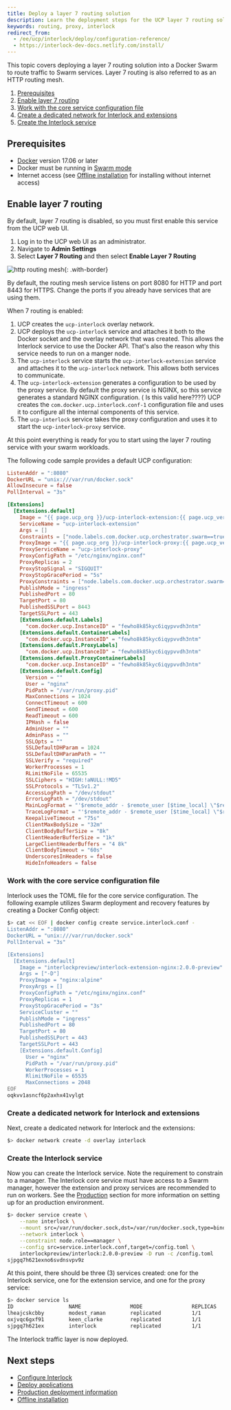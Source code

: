 ```yaml
---
title: Deploy a layer 7 routing solution 
description: Learn the deployment steps for the UCP layer 7 routing solution
keywords: routing, proxy, interlock
redirect_from:
  - /ee/ucp/interlock/deploy/configuration-reference/
  - https://interlock-dev-docs.netlify.com/install/
---
```


This topic covers deploying a layer 7 routing solution into a Docker Swarm to route traffic to Swarm services. Layer 7 routing is also referred to as an HTTP routing mesh.

1. [Prerequisites](#prerequisites)
2. [Enable layer 7 routing](#enable-layer-7-routing)
3. [Work with the core service configuration file](#work-with-the-core-service-configuration-file)
4. [Create a dedicated network for Interlock and extensions](#create-a-dedicated-network-for-Interlock-and-extensions)
5. [Create the Interlock service](#create-the-interlock-service)

## Prerequisites

- [Docker](https://www.docker.com) version 17.06 or later
- Docker must be running in [Swarm mode](/engine/swarm/)
- Internet access (see [Offline installation](./offline-install.md) for installing without internet access)

## Enable layer 7 routing
By default, layer 7 routing is disabled, so you must first
enable this service from the UCP web UI.

1. Log in to the UCP web UI as an administrator.
2. Navigate to **Admin Settings**
3. Select **Layer 7 Routing** and then select **Enable Layer 7 Routing**

![http routing mesh](../../images/interlock-install-3.png){: .with-border}

By default, the routing mesh service listens on port 8080 for HTTP and port
8443 for HTTPS. Change the ports if you already have services that are using
them.

When 7 routing is enabled:

1. UCP creates the `ucp-interlock` overlay network.
2. UCP deploys the `ucp-interlock` service and attaches it both to the Docker
socket and the overlay network that was created. This allows the Interlock
service to use the Docker API. That's also the reason why this service needs to
run on a manger node.
3. The `ucp-interlock` service starts the `ucp-interlock-extension` service
and attaches it to the `ucp-interlock` network. This allows both services
to communicate.
4. The `ucp-interlock-extension` generates a configuration to be used by
the proxy service. By default the proxy service is NGINX, so this service
generates a standard NGINX configuration.
( Is this valid here????) UCP creates the `com.docker.ucp.interlock.conf-1` configuration file and uses it to configure all
the internal components of this service. 
5. The `ucp-interlock` service takes the proxy configuration and uses it to
start the `ucp-interlock-proxy` service.

At this point everything is ready for you to start using the layer 7 routing
service with your swarm workloads.


The following code sample provides a default UCP configuration:

```toml
ListenAddr = ":8080"
DockerURL = "unix:///var/run/docker.sock"
AllowInsecure = false
PollInterval = "3s"

[Extensions]
  [Extensions.default]
    Image = "{{ page.ucp_org }}/ucp-interlock-extension:{{ page.ucp_version }}"
    ServiceName = "ucp-interlock-extension"
    Args = []
    Constraints = ["node.labels.com.docker.ucp.orchestrator.swarm==true", "node.platform.os==linux"]
    ProxyImage = "{{ page.ucp_org }}/ucp-interlock-proxy:{{ page.ucp_version }}"
    ProxyServiceName = "ucp-interlock-proxy"
    ProxyConfigPath = "/etc/nginx/nginx.conf"
    ProxyReplicas = 2
    ProxyStopSignal = "SIGQUIT"
    ProxyStopGracePeriod = "5s"
    ProxyConstraints = ["node.labels.com.docker.ucp.orchestrator.swarm==true", "node.platform.os==linux"]
    PublishMode = "ingress"
    PublishedPort = 80
    TargetPort = 80
    PublishedSSLPort = 8443
    TargetSSLPort = 443
    [Extensions.default.Labels]
      "com.docker.ucp.InstanceID" = "fewho8k85kyc6iqypvvdh3ntm"
    [Extensions.default.ContainerLabels]
      "com.docker.ucp.InstanceID" = "fewho8k85kyc6iqypvvdh3ntm"
    [Extensions.default.ProxyLabels]
      "com.docker.ucp.InstanceID" = "fewho8k85kyc6iqypvvdh3ntm"
    [Extensions.default.ProxyContainerLabels]
      "com.docker.ucp.InstanceID" = "fewho8k85kyc6iqypvvdh3ntm"
    [Extensions.default.Config]
      Version = ""
      User = "nginx"
      PidPath = "/var/run/proxy.pid"
      MaxConnections = 1024
      ConnectTimeout = 600
      SendTimeout = 600
      ReadTimeout = 600
      IPHash = false
      AdminUser = ""
      AdminPass = ""
      SSLOpts = ""
      SSLDefaultDHParam = 1024
      SSLDefaultDHParamPath = ""
      SSLVerify = "required"
      WorkerProcesses = 1
      RLimitNoFile = 65535
      SSLCiphers = "HIGH:!aNULL:!MD5"
      SSLProtocols = "TLSv1.2"
      AccessLogPath = "/dev/stdout"
      ErrorLogPath = "/dev/stdout"
      MainLogFormat = "'$remote_addr - $remote_user [$time_local] \"$request\" '\n\t\t    '$status $body_bytes_sent \"$http_referer\" '\n\t\t    '\"$http_user_agent\" \"$http_x_forwarded_for\"';"
      TraceLogFormat = "'$remote_addr - $remote_user [$time_local] \"$request\" $status '\n\t\t    '$body_bytes_sent \"$http_referer\" \"$http_user_agent\" '\n\t\t    '\"$http_x_forwarded_for\" $request_id $msec $request_time '\n\t\t    '$upstream_connect_time $upstream_header_time $upstream_response_time';"
      KeepaliveTimeout = "75s"
      ClientMaxBodySize = "32m"
      ClientBodyBufferSize = "8k"
      ClientHeaderBufferSize = "1k"
      LargeClientHeaderBuffers = "4 8k"
      ClientBodyTimeout = "60s"
      UnderscoresInHeaders = false
      HideInfoHeaders = false
```

### Work with the core service configuration file
Interlock uses the TOML file for the core service configuration. The following example utilizes Swarm deployment and recovery features by creating a Docker Config object:

```bash
$> cat << EOF | docker config create service.interlock.conf -
ListenAddr = ":8080"
DockerURL = "unix:///var/run/docker.sock"
PollInterval = "3s"

[Extensions]
  [Extensions.default]
    Image = "interlockpreview/interlock-extension-nginx:2.0.0-preview"
    Args = ["-D"]
    ProxyImage = "nginx:alpine"
    ProxyArgs = []
    ProxyConfigPath = "/etc/nginx/nginx.conf"
    ProxyReplicas = 1
    ProxyStopGracePeriod = "3s"
    ServiceCluster = ""
    PublishMode = "ingress"
    PublishedPort = 80
    TargetPort = 80
    PublishedSSLPort = 443
    TargetSSLPort = 443
    [Extensions.default.Config]
      User = "nginx"
      PidPath = "/var/run/proxy.pid"
      WorkerProcesses = 1
      RlimitNoFile = 65535
      MaxConnections = 2048
EOF
oqkvv1asncf6p2axhx41vylgt
```

### Create a dedicated network for Interlock and extensions

Next, create a dedicated network for Interlock and the extensions:

```bash
$> docker network create -d overlay interlock
```

### Create the Interlock service
Now you can create the Interlock service. Note the requirement to constrain to a manager. The
Interlock core service must have access to a Swarm manager, however the extension and proxy services
are recommended to run on workers.  See the [Production](./production.md) section for more information
on setting up for an production environment.

```bash
$> docker service create \
    --name interlock \
    --mount src=/var/run/docker.sock,dst=/var/run/docker.sock,type=bind \
    --network interlock \
    --constraint node.role==manager \
    --config src=service.interlock.conf,target=/config.toml \
    interlockpreview/interlock:2.0.0-preview -D run -c /config.toml
sjpgq7h621exno6svdnsvpv9z
```

At this point, there should be three (3) services created: one for the Interlock service,
one for the extension service, and one for the proxy service:

```bash
$> docker service ls
ID                  NAME                MODE                REPLICAS            IMAGE                                                       PORTS
lheajcskcbby        modest_raman        replicated          1/1                 nginx:alpine                                                *:80->80/tcp *:443->443/tcp
oxjvqc6gxf91        keen_clarke         replicated          1/1                 interlockpreview/interlock-extension-nginx:2.0.0-preview
sjpgq7h621ex        interlock           replicated          1/1                 interlockpreview/interlock:2.0.0-preview
```

The Interlock traffic layer is now deployed. 

## Next steps

- [Configure Interlock](../config/index.md) 
- [Deploy applications](../usage/index.md)
- [Production deployment information](./production.md)
- [Offline installation](./offline-install.md)
